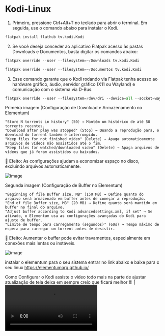 # Kodi-Linux

1. Primeiro, pressione Ctrl+Alt+T no teclado para abrir o terminal. Em seguida, use o comando abaixo para instalar o Kodi.
```python
flatpak install flathub tv.kodi.Kodi
```
2. Se você deseja conceder ao aplicativo Flatpak acesso às pastas Downloads e Documentos, basta digitar os comandos abaixo:
```python
flatpak override --user --filesystem=~/Downloads tv.kodi.Kodi
```
```python
flatpak override --user --filesystem=~/Documentos tv.kodi.Kodi
```
3. Esse comando garante que o Kodi rodando via Flatpak tenha acesso ao hardware gráfico, áudio, servidor gráfico (X11 ou Wayland) e comunicação com o sistema via D-Bus
```python
flatpak override --user --filesystem=/dev/dri --device=all --socket=wayland --socket=x11 --socket=pulseaudio --socket=system-bus --socket=session-bus tv.kodi.Kodi
`````
Primeira imagem (Configuração de Download e Armazenamento no Elementum)

    "Store N torrents in history" (50) → Mantém um histórico de até 50 torrents recentes.
    "Download after play was stopped" (Stop) → Quando a reprodução para, o download do torrent também é interrompido.
    "Keep files for not finished video" (Delete) → Apaga automaticamente arquivos de vídeos não assistidos até o fim.
    "Keep files for watched/downloaded video" (Delete) → Apaga arquivos de vídeos que já foram assistidos ou baixados.

🔹 Efeito: As configurações ajudam a economizar espaço no disco, excluindo arquivos automaticamente.

![image](https://github.com/user-attachments/assets/97334ff8-7fa5-4e8f-a6eb-e9a0dd59b325)

Segunda imagem (Configuração de Buffer no Elementum)

    "Beginning of file Buffer size, MB" (150 MB) → Define quanto do arquivo será armazenado em buffer antes de começar a reprodução.
    "End of file Buffer size, MB" (20 MB) → Define quanto será mantido em buffer no final do arquivo.
    "Adjust buffer according to Kodi advancedsettings.xml, if set" → Se ativado, o Elementum usa as configurações avançadas do Kodi para ajuste de buffer.
    "Limite de tempo para carregamento (segundos)" (60s) → Tempo máximo de espera para carregar um torrent antes de desistir.

🔹 Efeito: Aumentar o buffer pode evitar travamentos, especialmente em conexões mais lentas ou instáveis.

![image](https://github.com/user-attachments/assets/e8849fde-2f53-4072-bfed-6136030ced17)

instalar o elementum para o seu sistema entrar no link abaixo e baixe para o seu linux
https://elementumorg.github.io/

Como Configurar o Kodi assiste o video todo mais na parte de ajustar atualização de tela deixa em sempre creio que ficará melhor !!!
[![Tutorial](https://github.com/gloriosotv/Kodi-Linux/releases/download/Tutorial-kodi/tutorial-kodi.mp4)
